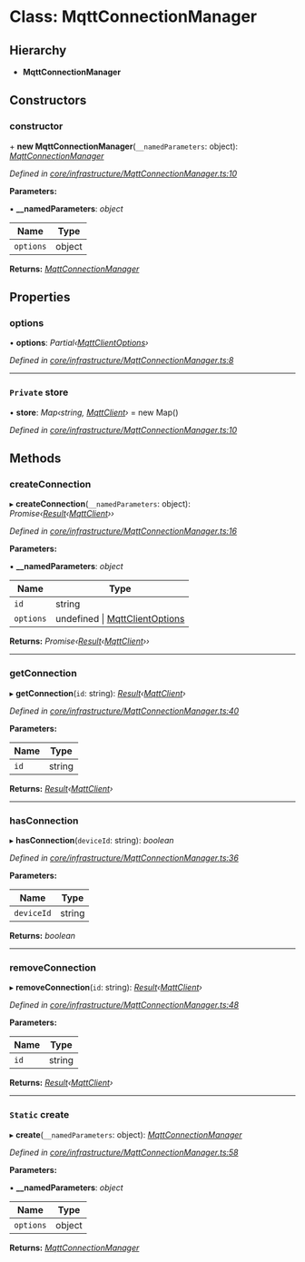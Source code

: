 # Class: MqttConnectionManager

## Hierarchy

* **MqttConnectionManager**

## Constructors

###  constructor

\+ **new MqttConnectionManager**(`__namedParameters`: object): *[MqttConnectionManager](mqttconnectionmanager.md)*

*Defined in [core/infrastructure/MqttConnectionManager.ts:10](https://github.com/AlejandroHerr/homieiot.ts/blob/0651aed/src/core/infrastructure/MqttConnectionManager.ts#L10)*

**Parameters:**

▪ **__namedParameters**: *object*

Name | Type |
------ | ------ |
`options` | object |

**Returns:** *[MqttConnectionManager](mqttconnectionmanager.md)*

## Properties

###  options

• **options**: *Partial‹[MqttClientOptions](../interfaces/mqttclientoptions.md)›*

*Defined in [core/infrastructure/MqttConnectionManager.ts:8](https://github.com/AlejandroHerr/homieiot.ts/blob/0651aed/src/core/infrastructure/MqttConnectionManager.ts#L8)*

___

### `Private` store

• **store**: *Map‹string, [MqttClient](../interfaces/mqttclient.md)›* =  new Map()

*Defined in [core/infrastructure/MqttConnectionManager.ts:10](https://github.com/AlejandroHerr/homieiot.ts/blob/0651aed/src/core/infrastructure/MqttConnectionManager.ts#L10)*

## Methods

###  createConnection

▸ **createConnection**(`__namedParameters`: object): *Promise‹[Result](result.md)‹[MqttClient](../interfaces/mqttclient.md)››*

*Defined in [core/infrastructure/MqttConnectionManager.ts:16](https://github.com/AlejandroHerr/homieiot.ts/blob/0651aed/src/core/infrastructure/MqttConnectionManager.ts#L16)*

**Parameters:**

▪ **__namedParameters**: *object*

Name | Type |
------ | ------ |
`id` | string |
`options` | undefined &#124; [MqttClientOptions](../interfaces/mqttclientoptions.md) |

**Returns:** *Promise‹[Result](result.md)‹[MqttClient](../interfaces/mqttclient.md)››*

___

###  getConnection

▸ **getConnection**(`id`: string): *[Result](result.md)‹[MqttClient](../interfaces/mqttclient.md)›*

*Defined in [core/infrastructure/MqttConnectionManager.ts:40](https://github.com/AlejandroHerr/homieiot.ts/blob/0651aed/src/core/infrastructure/MqttConnectionManager.ts#L40)*

**Parameters:**

Name | Type |
------ | ------ |
`id` | string |

**Returns:** *[Result](result.md)‹[MqttClient](../interfaces/mqttclient.md)›*

___

###  hasConnection

▸ **hasConnection**(`deviceId`: string): *boolean*

*Defined in [core/infrastructure/MqttConnectionManager.ts:36](https://github.com/AlejandroHerr/homieiot.ts/blob/0651aed/src/core/infrastructure/MqttConnectionManager.ts#L36)*

**Parameters:**

Name | Type |
------ | ------ |
`deviceId` | string |

**Returns:** *boolean*

___

###  removeConnection

▸ **removeConnection**(`id`: string): *[Result](result.md)‹[MqttClient](../interfaces/mqttclient.md)›*

*Defined in [core/infrastructure/MqttConnectionManager.ts:48](https://github.com/AlejandroHerr/homieiot.ts/blob/0651aed/src/core/infrastructure/MqttConnectionManager.ts#L48)*

**Parameters:**

Name | Type |
------ | ------ |
`id` | string |

**Returns:** *[Result](result.md)‹[MqttClient](../interfaces/mqttclient.md)›*

___

### `Static` create

▸ **create**(`__namedParameters`: object): *[MqttConnectionManager](mqttconnectionmanager.md)*

*Defined in [core/infrastructure/MqttConnectionManager.ts:58](https://github.com/AlejandroHerr/homieiot.ts/blob/0651aed/src/core/infrastructure/MqttConnectionManager.ts#L58)*

**Parameters:**

▪ **__namedParameters**: *object*

Name | Type |
------ | ------ |
`options` | object |

**Returns:** *[MqttConnectionManager](mqttconnectionmanager.md)*
